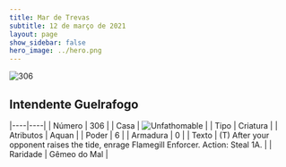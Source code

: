 ```yaml
---
title: Mar de Trevas
subtitle: 12 de março de 2021
layout: page
show_sidebar: false
hero_image: ../hero.png
---
```


![306](https://cdn.keyforgegame.com/media/card_front/pt/496_306_84P4JJF44CC8_pt.png)

## Intendente Guelrafogo

|----|----|
| Número | 306 |
| Casa | ![Unfathomable](https://archonarcana.com/images/thumb/1/10/Unfathomable.png/22px-Unfathomable.png "Abissais") |
| Tipo | Criatura |
| Atributos | Aquan |
| Poder | 6 |
| Armadura | 0 |
| Texto | (T) After your opponent raises the tide, enrage Flamegill Enforcer.  Action: Steal 1A. |
| Raridade | Gêmeo do Mal |
